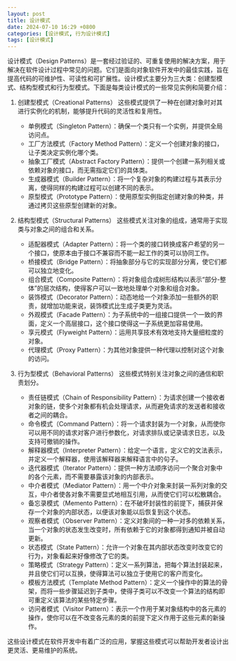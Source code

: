 ```yaml
---
layout: post
title: 设计模式
date: 2024-07-10 16:29 +0800
categories: [设计模式, 行为设计模式]
tags: [设计模式]
---
```

设计模式（Design Patterns）是一套经过验证的、可重复使用的解决方案，用于解决在软件设计过程中常见的问题。它们是面向对象软件开发中的最佳实践，旨在提高代码的可维护性、可读性和可扩展性。设计模式主要分为三大类：创建型模式、结构型模式和行为型模式。下面是每类设计模式的一些常见实例和简要介绍：

1. 创建型模式（Creational Patterns）
这些模式提供了一种在创建对象时对其进行实例化的机制，能够提升代码的灵活性和复用性。

    * 单例模式（Singleton Pattern）：确保一个类只有一个实例，并提供全局访问点。
    * 工厂方法模式（Factory Method Pattern）：定义一个创建对象的接口，让子类决定实例化哪个类。
    * 抽象工厂模式（Abstract Factory Pattern）：提供一个创建一系列相关或依赖对象的接口，而无需指定它们的具体类。
    * 生成器模式（Builder Pattern）：将一个复杂对象的构建过程与其表示分离，使得同样的构建过程可以创建不同的表示。
    * 原型模式（Prototype Pattern）：使用原型实例指定创建对象的种类，并通过拷贝这些原型创建新的对象。
2. 结构型模式（Structural Patterns）
这些模式关注对象的组成，通常用于实现类与对象之间的组合和关系。

    * 适配器模式（Adapter Pattern）：将一个类的接口转换成客户希望的另一个接口，使原本由于接口不兼容而不能一起工作的类可以协同工作。
    * 桥接模式（Bridge Pattern）：将抽象部分与它的实现部分分离，使它们都可以独立地变化。
    * 组合模式（Composite Pattern）：将对象组合成树形结构以表示“部分-整体”的层次结构，使得客户可以一致地处理单个对象和组合对象。
    * 装饰模式（Decorator Pattern）：动态地给一个对象添加一些额外的职责，就增加功能来说，装饰模式比生成子类更为灵活。
    * 外观模式（Facade Pattern）：为子系统中的一组接口提供一个一致的界面，定义一个高层接口，这个接口使得这一子系统更加容易使用。
    * 享元模式（Flyweight Pattern）：运用共享技术有效地支持大量细粒度的对象。
    * 代理模式（Proxy Pattern）：为其他对象提供一种代理以控制对这个对象的访问。
3. 行为型模式（Behavioral Patterns）
这些模式特别关注对象之间的通信和职责划分。

    * 责任链模式（Chain of Responsibility Pattern）：为请求创建一个接收者对象的链，使多个对象都有机会处理请求，从而避免请求的发送者和接收者之间的耦合。
    * 命令模式（Command Pattern）：将一个请求封装为一个对象，从而使你可以用不同的请求对客户进行参数化，对请求排队或记录请求日志，以及支持可撤销的操作。
    * 解释器模式（Interpreter Pattern）：给定一个语言，定义它的文法表示，并定义一个解释器，使用该解释器来解释语言中的句子。
    * 迭代器模式（Iterator Pattern）：提供一种方法顺序访问一个聚合对象中的各个元素，而不需要暴露该对象的内部表示。
    * 中介者模式（Mediator Pattern）：用一个中介对象来封装一系列对象的交互，中介者使各对象不需要显式地相互引用，从而使它们可以松散耦合。
    * 备忘录模式（Memento Pattern）：在不破坏封装性的前提下，捕获并保存一个对象的内部状态，以便该对象能以后恢复到这个状态。
    * 观察者模式（Observer Pattern）：定义对象间的一种一对多的依赖关系，当一个对象的状态发生改变时，所有依赖于它的对象都得到通知并被自动更新。
    * 状态模式（State Pattern）：允许一个对象在其内部状态改变时改变它的行为，对象看起来好像修改了它的类。
    * 策略模式（Strategy Pattern）：定义一系列算法，把每个算法封装起来，并且使它们可以互换，使得算法可以独立于使用它的客户而变化。
    * 模板方法模式（Template Method Pattern）：定义一个操作中的算法的骨架，而将一些步骤延迟到子类中，使得子类可以不改变一个算法的结构即可重定义该算法的某些特定步骤。
    * 访问者模式（Visitor Pattern）：表示一个作用于某对象结构中的各元素的操作，使你可以在不改变各元素的类的前提下定义作用于这些元素的新操作。

这些设计模式在软件开发中有着广泛的应用，掌握这些模式可以帮助开发者设计出更灵活、更易维护的系统。
